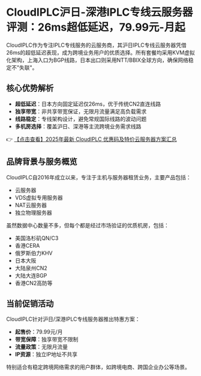 # CloudIPLC沪日-深港IPLC专线云服务器评测：26ms超低延迟，79.99元-月起

CloudIPLC作为专注IPLC专线服务的云服务商，其沪日IPLC专线云服务器凭借26ms的超低延迟表现，成为跨境业务用户的优质选择。所有套餐均采用KVM虚拟化架构，上海入口为BGP线路，日本出口则采用NTT/BBIX全球方向，确保网络稳定不"失联"。

## 核心优势解析

- **超低延迟**：日本方向固定延迟仅26ms，优于传统CN2直连线路
- **独享带宽**：非共享带宽保证，无限月流量满足高负载需求
- **线路稳定**：专线架构设计，避免常规国际线路的波动问题
- **多机房选择**：覆盖沪日、深港等主流跨境业务需求线路

👉 [【点击查看】2025年最新 CloudIPLC 优惠码及特价云服务器方案汇总](https://bit.ly/cloudiplc)

## 品牌背景与服务概览

CloudIPLC自2016年成立以来，专注于主机与服务器租赁业务，主要产品包括：

- 云服务器
- VDS虚拟专用服务器
- NAT云服务器
- 独立物理服务器

虽然数据中心数量不多，但每个都是经过市场验证的优质机房，包括：

- 美国洛杉矶QN/C3
- 香港CERA
- 俄罗斯伯力KHV
- 日本大阪
- 大陆泉州CN2
- 大陆大连BGP
- 香港CN2高防等

## 当前促销活动

CloudIPLC针对沪日/深港IPLC专线服务器推出特惠方案：

- **起售价**：79.99元/月
- **带宽保障**：独享带宽不限制
- **流量政策**：无限月流量
- **IP资源**：独立IP地址不共享

特别适合有稳定跨境网络需求的用户群体，如跨境电商、跨国企业办公等场景。